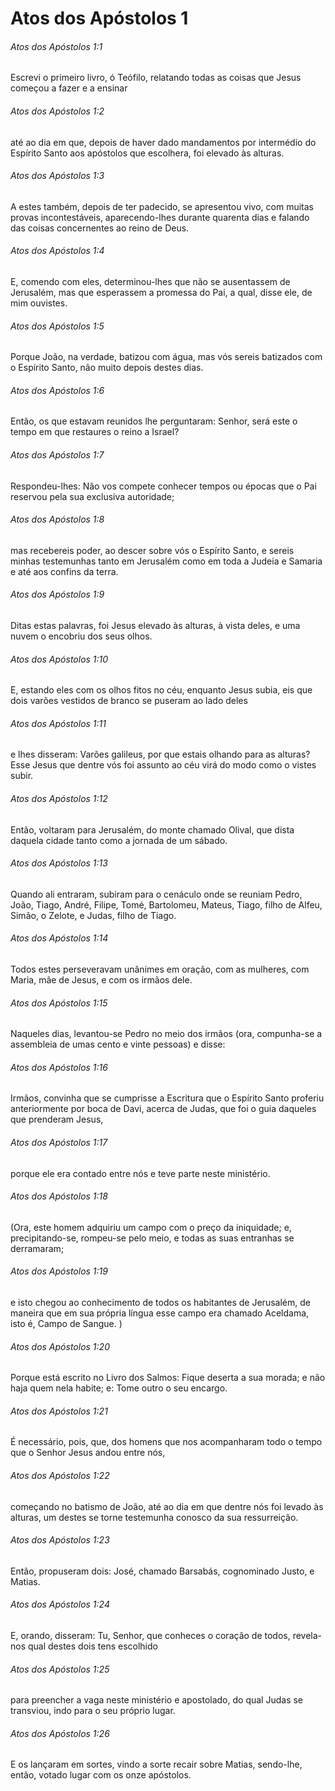 # Atos dos Apóstolos 1

###### Atos dos Apóstolos 1:1

Escrevi o primeiro livro, ó Teófilo, relatando todas as coisas que Jesus começou a fazer e a ensinar

###### Atos dos Apóstolos 1:2

até ao dia em que, depois de haver dado mandamentos por intermédio do Espírito Santo aos apóstolos que escolhera, foi elevado às alturas.

###### Atos dos Apóstolos 1:3

A estes também, depois de ter padecido, se apresentou vivo, com muitas provas incontestáveis, aparecendo-lhes durante quarenta dias e falando das coisas concernentes ao reino de Deus.

###### Atos dos Apóstolos 1:4

E, comendo com eles, determinou-lhes que não se ausentassem de Jerusalém, mas que esperassem a promessa do Pai, a qual, disse ele, de mim ouvistes.

###### Atos dos Apóstolos 1:5

Porque João, na verdade, batizou com água, mas vós sereis batizados com o Espírito Santo, não muito depois destes dias.

###### Atos dos Apóstolos 1:6

Então, os que estavam reunidos lhe perguntaram: Senhor, será este o tempo em que restaures o reino a Israel?

###### Atos dos Apóstolos 1:7

Respondeu-lhes: Não vos compete conhecer tempos ou épocas que o Pai reservou pela sua exclusiva autoridade;

###### Atos dos Apóstolos 1:8

mas recebereis poder, ao descer sobre vós o Espírito Santo, e sereis minhas testemunhas tanto em Jerusalém como em toda a Judeia e Samaria e até aos confins da terra.

###### Atos dos Apóstolos 1:9

Ditas estas palavras, foi Jesus elevado às alturas, à vista deles, e uma nuvem o encobriu dos seus olhos.

###### Atos dos Apóstolos 1:10

E, estando eles com os olhos fitos no céu, enquanto Jesus subia, eis que dois varões vestidos de branco se puseram ao lado deles

###### Atos dos Apóstolos 1:11

e lhes disseram: Varões galileus, por que estais olhando para as alturas? Esse Jesus que dentre vós foi assunto ao céu virá do modo como o vistes subir.

###### Atos dos Apóstolos 1:12

Então, voltaram para Jerusalém, do monte chamado Olival, que dista daquela cidade tanto como a jornada de um sábado.

###### Atos dos Apóstolos 1:13

Quando ali entraram, subiram para o cenáculo onde se reuniam Pedro, João, Tiago, André, Filipe, Tomé, Bartolomeu, Mateus, Tiago, filho de Alfeu, Simão, o Zelote, e Judas, filho de Tiago.

###### Atos dos Apóstolos 1:14

Todos estes perseveravam unânimes em oração, com as mulheres, com Maria, mãe de Jesus, e com os irmãos dele.

###### Atos dos Apóstolos 1:15

Naqueles dias, levantou-se Pedro no meio dos irmãos (ora, compunha-se a assembleia de umas cento e vinte pessoas) e disse:

###### Atos dos Apóstolos 1:16

Irmãos, convinha que se cumprisse a Escritura que o Espírito Santo proferiu anteriormente por boca de Davi, acerca de Judas, que foi o guia daqueles que prenderam Jesus,

###### Atos dos Apóstolos 1:17

porque ele era contado entre nós e teve parte neste ministério.

###### Atos dos Apóstolos 1:18

(Ora, este homem adquiriu um campo com o preço da iniquidade; e, precipitando-se, rompeu-se pelo meio, e todas as suas entranhas se derramaram;

###### Atos dos Apóstolos 1:19

e isto chegou ao conhecimento de todos os habitantes de Jerusalém, de maneira que em sua própria língua esse campo era chamado Aceldama, isto é, Campo de Sangue. )

###### Atos dos Apóstolos 1:20

Porque está escrito no Livro dos Salmos: Fique deserta a sua morada; e não haja quem nela habite; e: Tome outro o seu encargo.

###### Atos dos Apóstolos 1:21

É necessário, pois, que, dos homens que nos acompanharam todo o tempo que o Senhor Jesus andou entre nós,

###### Atos dos Apóstolos 1:22

começando no batismo de João, até ao dia em que dentre nós foi levado às alturas, um destes se torne testemunha conosco da sua ressurreição.

###### Atos dos Apóstolos 1:23

Então, propuseram dois: José, chamado Barsabás, cognominado Justo, e Matias.

###### Atos dos Apóstolos 1:24

E, orando, disseram: Tu, Senhor, que conheces o coração de todos, revela-nos qual destes dois tens escolhido

###### Atos dos Apóstolos 1:25

para preencher a vaga neste ministério e apostolado, do qual Judas se transviou, indo para o seu próprio lugar.

###### Atos dos Apóstolos 1:26

E os lançaram em sortes, vindo a sorte recair sobre Matias, sendo-lhe, então, votado lugar com os onze apóstolos.

